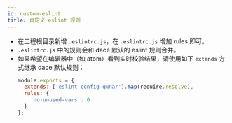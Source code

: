 ```yaml
---
id: custom-eslint
title: 自定义 eslint 规则
---
```


- 在工程根目录新增 `.eslintrc.js`，在 `.eslintrc.js` 增加 rules 即可。
- `.eslintrc.js` 中的规则会和 dace 默认的 eslint 规则合并。
- 如果希望在编辑器中（如 atom）看到实时校验结果，请使用如下 `extends` 方式继承 dace 默认规则：
  ```js
  module.exports = {
    extends: ['eslint-config-qunar'].map(require.resolve),
    rules: {
      'no-unused-vars': 0
    }
  };
  ```
